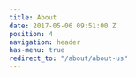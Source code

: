 ```yaml
---
title: About
date: 2017-05-06 09:51:00 Z
position: 4
navigation: header
has-menu: true
redirect_to: "/about/about-us"
---
```


